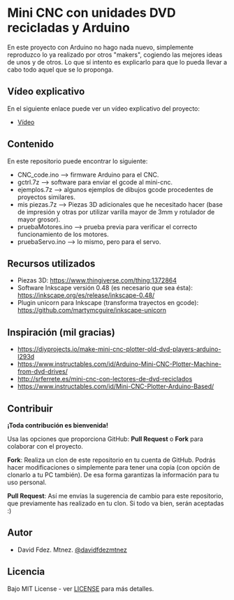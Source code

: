 # Mini CNC con unidades DVD recicladas y Arduino

En este proyecto con Arduino no hago nada nuevo, simplemente reproduzco lo ya realizado por otros "makers", cogiendo las mejores ideas de unos y de otros. Lo que sí intento es explicarlo para que lo pueda llevar a cabo todo aquel que se lo proponga.

## Vídeo explicativo

En el siguiente enlace puede ver un vídeo explicativo del proyecto:

* [Vídeo](https://youtu.be/Uyisg1a7rLg)

## Contenido

En este repositorio puede encontrar lo siguiente:

* CNC_code.ino --> firmware Arduino para el CNC.
* gctrl.7z --> software para enviar el gcode al mini-cnc.
* ejemplos.7z --> algunos ejemplos de dibujos gcode procedentes de proyectos similares.
* mis piezas.7z --> Piezas 3D adicionales que he necesitado hacer (base de impresión y otras por utilizar varilla mayor de 3mm y rotulador de mayor grosor).
* pruebaMotores.ino --> prueba previa para verificar el correcto funcionamiento de los motores.
* pruebaServo.ino --> lo mismo, pero para el servo.

## Recursos utilizados

* Piezas 3D: https://www.thingiverse.com/thing:1372864
* Software Inkscape versión 0.48 (es necesario que sea ésta): https://inkscape.org/es/release/inkscape-0.48/
* Plugin unicorn para Inkscape (transforma trayectos en gcode): https://github.com/martymcguire/inkscape-unicorn 

## Inspiración (mil gracias)

* https://diyprojects.io/make-mini-cnc-plotter-old-dvd-players-arduino-l293d
* https://www.instructables.com/id/Arduino-Mini-CNC-Plotter-Machine-from-dvd-drives/
* http://srferrete.es/mini-cnc-con-lectores-de-dvd-reciclados
* https://www.instructables.com/id/Mini-CNC-Plotter-Arduino-Based/

## Contribuir

**¡Toda contribución es bienvenida!**

Usa las opciones que proporciona GitHub: **Pull Request** o **Fork** para colaborar con el proyecto.

**Fork**: Realiza un clon de este repositorio en tu cuenta de GitHub. Podrás hacer modificaciones o simplemente para tener una copia (con opción de clonarlo a tu PC también). De esa forma garantizas la información para tu uso personal.

**Pull Request**: Así me envías la sugerencia de cambio para este repositorio, que previamente has realizado en tu clon. Si todo va bien, serán aceptadas :)

## Autor

- David Fdez. Mtnez. [@davidfdezmtnez](https://twitter.com/davidfdezmtnez) 

## Licencia

Bajo MIT License - ver [LICENSE](LICENSE) para más detalles.
